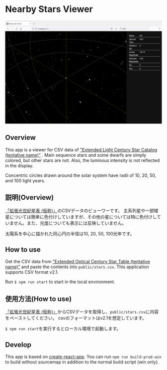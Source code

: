 # Nearby Stars Viewer

![](./screenshot.png "screenshot")

## Overview
This app is a viewer for CSV data of ["Extended Light Century Star Catalog (tentative name)"](http://startide.jp/astro/lcc/x/) .
Main sequence stars and some dwarfs are simply colored, but other stars are not. Also, the luminous intensity is not reflected in the display.

Concentric circles drawn around the solar system have radii of 10, 20, 50, and 100 light years.

## 説明(Overview)

[「拡張光世紀星表 (仮称)」](http://startide.jp/astro/lcc/x/)のCSVデータのビューワーです。
主系列星や一部矮星については簡単に色付けしていますが、その他の星については特に色付けしていません。また、光度についても表示には反映していません。

太陽系を中心に描かれた同心円の半径は10, 20, 50, 100光年です。

## How to use

Get the CSV data from ["Extended Optical Century Star Table (tentative name)"](http://startide.jp/astro/lcc/x/) and paste the contents into `public/stars.csv`.
This application supports CSV format v2.1.

Run `$ npm run start` to start in the local environment.


## 使用方法(How to use)

[「拡張光世紀星表 (仮称)」](http://startide.jp/astro/lcc/x/)からCSVデータを取得し、`public/stars.csv`に内容をペーストしてください。
csvのフォーマットはv2.1を想定しています。

`$ npm run start`を実行するとローカル環境で起動します。

## Develop
This app is based on [create-react-app](https://github.com/facebook/create-react-app).
You can run `npm run build-prod-win` to build without sourcemap in addition to the normal build script (win only).
